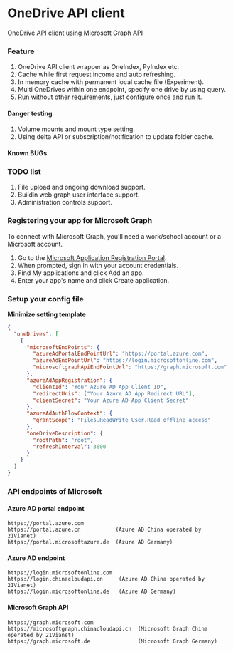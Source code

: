 # OneDrive API client

OneDrive API client using Microsoft Graph API

### Feature

1. OneDrive API client wrapper as OneIndex, PyIndex etc.
2. Cache while first request income and auto refreshing.
3. In memory cache with permanent local cache file (Experiment).
4. Multi OneDrives within one endpoint, specify one drive by using query.
5. Run without other requirements, just configure once and run it.

#### Danger testing

1. Volume mounts and mount type setting.
2. Using delta API or subscription/notification to update folder cache.

#### Known BUGs

### TODO list

1. File upload and ongoing download support.
2. Buildin web graph user interface support.
3. Administration controls support.

### Registering your app for Microsoft Graph

To connect with Microsoft Graph, you'll need a work/school account or a Microsoft account.

1. Go to the [Microsoft Application Registration Portal](https://aka.ms/appregistrations).
2. When prompted, sign in with your account credentials.
3. Find My applications and click Add an app.
4. Enter your app's name and click Create application.

### Setup your config file

**Minimize setting template**

```json
{
  "oneDrives": [
    {
      "microsoftEndPoints": {
        "azureAdPortalEndPointUrl": "https://portal.azure.com",
        "azureAdEndPointUrl": "https://login.microsoftonline.com",
        "microsoftgraphApiEndPointUrl": "https://graph.microsoft.com"
      },
      "azureAdAppRegistration": {
        "clientId": "Your Azure AD App Client ID",
        "redirectUris": ["Your Azure AD App Redirect URL"],
        "clientSecret": "Your Azure AD App Client Secret"
      },
      "azureAdAuthFlowContext": {
        "grantScope": "Files.ReadWrite User.Read offline_access"
      },
      "oneDriveDescription": {
        "rootPath": "root",
        "refreshInterval": 3600
      }
    }
  ]
}
```

### API endpoints of Microsoft

#### Azure AD portal endpoint

```
https://portal.azure.com
https://portal.azure.cn           (Azure AD China operated by 21Vianet)
https://portal.microsoftazure.de  (Azure AD Germany)
```

#### Azure AD endpoint

```
https://login.microsoftonline.com
https://login.chinacloudapi.cn     (Azure AD China operated by 21Vianet)
https://login.microsoftonline.de   (Azure AD Germany)
```

#### Microsoft Graph API

```
https://graph.microsoft.com
https://microsoftgraph.chinacloudapi.cn  (Microsoft Graph China operated by 21Vianet)
https://graph.microsoft.de               (Microsoft Graph Germany)
```
